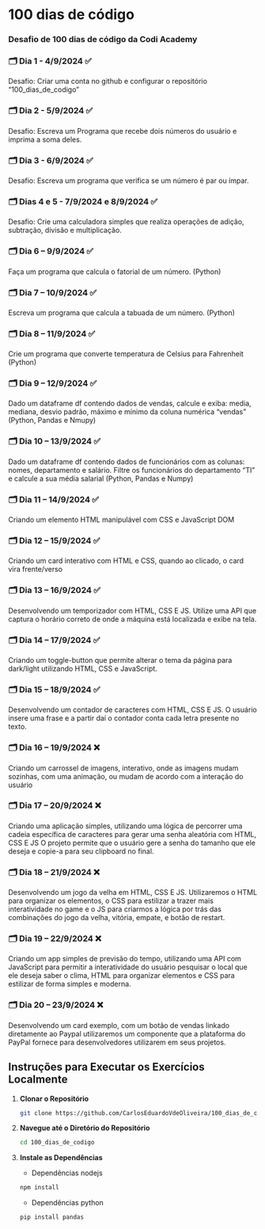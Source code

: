 # 100 dias de código
### Desafio de 100 dias de código da Codi Academy

### 🗂️ Dia 1 - 4/9/2024 ✅
Desafio: Criar uma conta no github e configurar o repositório “100_dias_de_codigo”

### 🗂️ Dia 2 - 5/9/2024 ✅
Desafio: Escreva um Programa que recebe dois números do usuário e imprima a soma deles.

### 🗂️ Dia 3 - 6/9/2024 ✅
Desafio: Escreva um programa que verifica se um número é par ou ímpar.

### 🗂️ Dias 4 e 5 - 7/9/2024 e 8/9/2024 ✅
Desafio: Crie uma calculadora simples que realiza operações de adição, subtração, divisão e multiplicação.

### 🗂️ Dia 6 – 9/9/2024 ✅
Faça um programa que calcula o fatorial de um número. (Python)

### 🗂️ Dia 7 – 10/9/2024 ✅
Escreva um programa que calcula a tabuada de um número. (Python)

### 🗂️ Dia 8 – 11/9/2024 ✅
Crie um programa que converte temperatura de Celsius para Fahrenheit
(Python)
### 🗂️ Dia 9 – 12/9/2024 ✅
Dado um dataframe df contendo dados de vendas, calcule e exiba: media, mediana, desvio padrão, máximo e mínimo da coluna numérica “vendas” (Python, Pandas e Nmupy)

### 🗂️ Dia 10 – 13/9/2024 ✅
Dado um dataframe df contendo dados de funcionários com as colunas: nomes, departamento e salário. Filtre os funcionários do departamento “TI” e calcule a sua média salarial (Python, Pandas e Numpy)

### 🗂️ Dia 11 – 14/9/2024 ✅
Criando um elemento HTML manipulável com CSS e JavaScript DOM

### 🗂️ Dia 12 – 15/9/2024 ✅
Criando um card interativo com HTML e CSS, quando ao clicado, o card vira frente/verso

### 🗂️ Dia 13 – 16/9/2024 ✅
Desenvolvendo um temporizador com HTML, CSS E JS. Utilize uma API que captura o horário correto de onde a máquina está localizada e exibe na tela.

### 🗂️ Dia 14 – 17/9/2024 ✅
Criando um toggle-button que permite alterar o tema da página para dark/light utilizando HTML, CSS e JavaScript.

### 🗂️ Dia 15 – 18/9/2024 ✅
Desenvolvendo um contador de caracteres com HTML, CSS E JS. O usuário insere uma frase e a partir daí o contador conta cada letra presente no texto.

### 🗂️ Dia 16 – 19/9/2024 ❌
Criando um carrossel de imagens, interativo, onde as imagens mudam sozinhas, com uma animação, ou mudam de acordo com a interação do usuário

### 🗂️ Dia 17 – 20/9/2024 ❌
Criando uma aplicação simples, utilizando uma lógica de percorrer uma cadeia específica de caracteres para gerar uma senha aleatória com HTML, CSS E JS O projeto permite que o usuário gere a senha do tamanho que ele deseja e copie-a para seu clipboard no final.

### 🗂️ Dia 18 – 21/9/2024 ❌
Desenvolvendo um jogo da velha em HTML, CSS E JS. Utilizaremos o HTML para
organizar os elementos, o CSS para estilizar a trazer mais interatividade no game e o JS para criarmos a lógica por trás das combinações do jogo da velha, vitória, empate, e botão de restart.

### 🗂️ Dia 19 – 22/9/2024 ❌
Criando um app simples de previsão do tempo, utilizando uma API com JavaScript para permitir a interatividade do usuário pesquisar o local que ele deseja saber o clima, HTML para organizar elementos e CSS para estilizar de forma simples e moderna.

### 🗂️ Dia 20 – 23/9/2024 ❌
Desenvolvendo um card exemplo, com um botão de vendas linkado diretamente ao Paypal utilizaremos um componente que a plataforma do PayPal fornece para desenvolvedores utilizarem em seus projetos.

## Instruções para Executar os Exercícios Localmente

1. **Clonar o Repositório**
   ```bash
   git clone https://github.com/CarlosEduardoVdeOliveira/100_dias_de_codigo.git
   ```

 2. **Navegue até o Diretório do Repositório**
    ```bash
    cd 100_dias_de_codigo
    ```

 3. **Instale as Dependências**
    - Dependências nodejs

    ```bash
    npm install
    ```     
    - Dependências python
    
    ```bash
    pip install pandas
    ```
